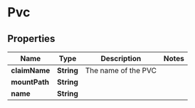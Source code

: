 

# Pvc


## Properties

| Name | Type | Description | Notes |
|------------ | ------------- | ------------- | -------------|
|**claimName** | **String** | The name of the PVC |  |
|**mountPath** | **String** |  |  |
|**name** | **String** |  |  |



